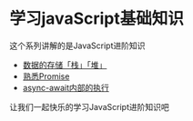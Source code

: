 # 学习javaScript基础知识

这个系列讲解的是JavaScript进阶知识

- [数据的存储「栈」「堆」](./数据的存储「栈」「堆」.md) 
- [熟悉Promise](./熟悉Promise.md) 
- [async-await内部的执行](./async-await内部的执行.md) 

让我们一起快乐的学习JavaScript进阶知识吧
